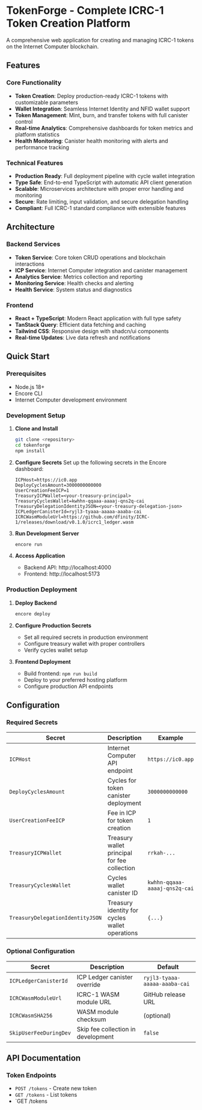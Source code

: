 # TokenForge - Complete ICRC-1 Token Creation Platform

A comprehensive web application for creating and managing ICRC-1 tokens on the Internet Computer blockchain.

## Features

### Core Functionality
- **Token Creation**: Deploy production-ready ICRC-1 tokens with customizable parameters
- **Wallet Integration**: Seamless Internet Identity and NFID wallet support
- **Token Management**: Mint, burn, and transfer tokens with full canister control
- **Real-time Analytics**: Comprehensive dashboards for token metrics and platform statistics
- **Health Monitoring**: Canister health monitoring with alerts and performance tracking

### Technical Features
- **Production Ready**: Full deployment pipeline with cycle wallet integration
- **Type Safe**: End-to-end TypeScript with automatic API client generation
- **Scalable**: Microservices architecture with proper error handling and monitoring
- **Secure**: Rate limiting, input validation, and secure delegation handling
- **Compliant**: Full ICRC-1 standard compliance with extensible features

## Architecture

### Backend Services
- **Token Service**: Core token CRUD operations and blockchain interactions
- **ICP Service**: Internet Computer integration and canister management
- **Analytics Service**: Metrics collection and reporting
- **Monitoring Service**: Health checks and alerting
- **Health Service**: System status and diagnostics

### Frontend
- **React + TypeScript**: Modern React application with full type safety
- **TanStack Query**: Efficient data fetching and caching
- **Tailwind CSS**: Responsive design with shadcn/ui components
- **Real-time Updates**: Live data refresh and notifications

## Quick Start

### Prerequisites
- Node.js 18+
- Encore CLI
- Internet Computer development environment

### Development Setup

1. **Clone and Install**
   ```bash
   git clone <repository>
   cd tokenforge
   npm install
   ```

2. **Configure Secrets**
   Set up the following secrets in the Encore dashboard:
   ```
   ICPHost=https://ic0.app
   DeployCyclesAmount=3000000000000
   UserCreationFeeICP=1
   TreasuryICPWallet=<your-treasury-principal>
   TreasuryCyclesWallet=kwhhn-qqaaa-aaaaj-qns2q-cai
   TreasuryDelegationIdentityJSON=<your-treasury-delegation-json>
   ICPLedgerCanisterId=ryjl3-tyaaa-aaaaa-aaaba-cai
   ICRCWasmModuleUrl=https://github.com/dfinity/ICRC-1/releases/download/v0.1.0/icrc1_ledger.wasm
   ```

3. **Run Development Server**
   ```bash
   encore run
   ```

4. **Access Application**
   - Backend API: http://localhost:4000
   - Frontend: http://localhost:5173

### Production Deployment

1. **Deploy Backend**
   ```bash
   encore deploy
   ```

2. **Configure Production Secrets**
   - Set all required secrets in production environment
   - Configure treasury wallet with proper controllers
   - Verify cycles wallet setup

3. **Frontend Deployment**
   - Build frontend: `npm run build`
   - Deploy to your preferred hosting platform
   - Configure production API endpoints

## Configuration

### Required Secrets

| Secret | Description | Example |
|--------|-------------|---------|
| `ICPHost` | Internet Computer API endpoint | `https://ic0.app` |
| `DeployCyclesAmount` | Cycles for token canister deployment | `3000000000000` |
| `UserCreationFeeICP` | Fee in ICP for token creation | `1` |
| `TreasuryICPWallet` | Treasury wallet principal for fee collection | `rrkah-...` |
| `TreasuryCyclesWallet` | Cycles wallet canister ID | `kwhhn-qqaaa-aaaaj-qns2q-cai` |
| `TreasuryDelegationIdentityJSON` | Treasury identity for cycles wallet operations | `{...}` |

### Optional Configuration

| Secret | Description | Default |
|--------|-------------|---------|
| `ICPLedgerCanisterId` | ICP Ledger canister override | `ryjl3-tyaaa-aaaaa-aaaba-cai` |
| `ICRCWasmModuleUrl` | ICRC-1 WASM module URL | GitHub release URL |
| `ICRCWasmSHA256` | WASM module checksum | (optional) |
| `SkipUserFeeDuringDev` | Skip fee collection in development | `false` |

## API Documentation

### Token Endpoints
- `POST /tokens` - Create new token
- `GET /tokens` - List tokens
- `GET /tokens
